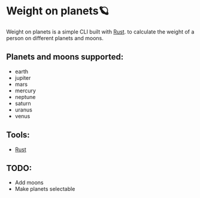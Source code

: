 # Weight on planets🪐

Weight on planets is a simple CLI built with [Rust](https://www.rust-lang.org/). 
to calculate the weight of a person on different planets and moons.

## Planets and moons supported:
- earth 
- jupiter 
- mars
- mercury 
- neptune 
- saturn 
- uranus
- venus 

## Tools:
- [Rust](https://www.rust-lang.org/)

## TODO:
- Add moons
- Make planets selectable